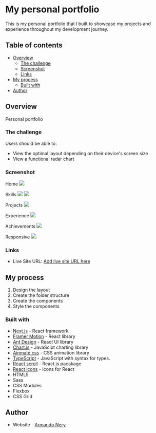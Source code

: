 # My personal portfolio

This is my personal portfolio that I built to showcase my projects and experience throughout my development journey.

## Table of contents

- [Overview](#overview)
  - [The challenge](#the-challenge)
  - [Screenshot](#screenshot)
  - [Links](#links)
- [My process](#my-process)
  - [Built with](#built-with)
- [Author](#author)

## Overview

Personal portfolio

### The challenge

Users should be able to:

- View the optimal layout depending on their device's screen size
- View a functional radar chart

### Screenshot

Home
![](../portfolio//src/assets/readme-images/Imagen1.png)

Skills
![](../portfolio/src/assets/readme-images/Imagen2.png)
![](../portfolio/src/assets/readme-images/Imagen3.png)

Projects
![](../portfolio/src/assets/readme-images/Imagen4.png)

Experience
![](../portfolio/src/assets/readme-images/Imagen5.png)

Achievements
![](../portfolio/src/assets/readme-images/Imagen6.png)

Responsive
![](../portfolio/src/assets/readme-images/Imagen7.png)

### Links

- Live Site URL: [Add live site URL here](https://your-live-site-url.com)

## My process

1. Design the layout
2. Create the folder structure
3. Create the components
4. Style the components

### Built with

- [Next.js](https://nextjs.org/) - React framework
- [Framer Motion](https://www.framer.com/motion/) - React library
- [Ant Design](https://ant.design/) - React UI library 
- [Chart.js](https://www.chartjs.org/) - JavaScipt charting library
- [Ainmate.css](https://animate.style/) - CSS animation library
- [TypeScript](https://www.typescriptlang.org/) - JavaScript with syntax for types.
- [React scroll](https://www.npmjs.com/package/react-scroll) - React.js pacakage
- [React icons](https://react-icons.github.io/react-icons/) - Icons for React
- HTML5
- Sass
- CSS Modules
- Flexbox
- CSS Grid

## Author

- Website - [Armando Nery](https://www.your-site.com)